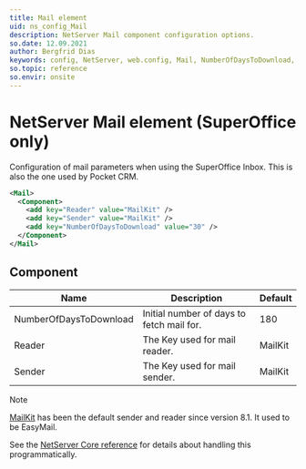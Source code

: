 ```yaml
---
title: Mail element
uid: ns_config_Mail
description: NetServer Mail component configuration options.
so.date: 12.09.2021
author: Bergfrid Dias
keywords: config, NetServer, web.config, Mail, NumberOfDaysToDownload, Reader, Sender
so.topic: reference
so.envir: onsite
---
```

# NetServer Mail element (SuperOffice only)

Configuration of mail parameters when using the SuperOffice Inbox. This is also the one used by Pocket CRM.

```XML
<Mail>
  <Component>
    <add key="Reader" value="MailKit" />
    <add key="Sender" value="MailKit" />
    <add key="NumberOfDaysToDownload" value="30" />
  </Component>
</Mail>
```

## Component

| Name | Description | Default |
|---|---|---|
| NumberOfDaysToDownload | Initial number of days to fetch mail for. | 180 |
| Reader | The Key used for mail reader. | MailKit |
| Sender | The Key used for mail sender. | MailKit |

> [!NOTE]
> [MailKit][2] has been the default sender and reader since version 8.1. It used to be EasyMail.

See the [NetServer Core reference][1] for details about handling this programmatically.

<!-- Referenced links -->
[1]: <xref:SuperOffice.Configuration.ConfigFile.Mail>
[2]: ../../../../superoffice-docs/docs/email/mailkit.md
